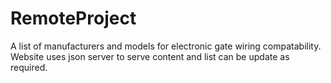 # RemoteProject
A list of manufacturers and models for electronic gate wiring compatability.
Website uses json server to serve content and list can be update as required.

